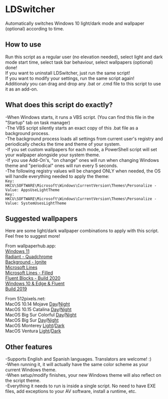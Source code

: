 # LDSwitcher
Automatically switches Windows 10 light/dark mode and wallpaper (optional) according to time.  
  
  
  
## How to use
Run this script as a regular user (no elevation needed), select light and dark mode start time, select task bar behaviour, select wallpapers (optional) done!  
If you want to uninstall LDSwitcher, just run the same script!  
If you want to modify your settings, run the same script again!  
Additionaly you can drag and drop any .bat or .cmd file to this script to use it as an add-on.  
  
  
  
## What does this script do exactly?
-When Windows starts, it runs a VBS script. (You can find this file in the "Startup" tab on task manager)  
-The VBS script silently starts an exact copy of this .bat file as a background process.  
-The background process loads all settings from current user's registry and periodically checks the time and theme of your system.  
-If you set custom wallpapers for each mode, a PowerShell script will set your wallpaper alongside your system theme.  
-If you use Add-On's, "on change" ones will run when changing Windows theme and "periodical" ones will run every 5 seconds.  
-The following registry values will be changed ONLY when needed, the OS will handle everything needed to apply the theme:  
<code>Key: HKCU\SOFTWARE\Microsoft\Windows\CurrentVersion\Themes\Personalize - Value: AppsUseLightTheme</code>  
<code>Key: HKCU\SOFTWARE\Microsoft\Windows\CurrentVersion\Themes\Personalize - Value: SystemUsesLightTheme</code>  
  


## Suggested wallpapers
Here are some light/dark wallpaper combinations to apply with this script. Feel free to suggest more!  
  
From wallpaperhub.app:  
[Windows 11](https://wallpaperhub.app/wallpapers/9256)  
[Radiant - Quadchrome](https://wallpaperhub.app/wallpapers/8144)  
[Background - Ignite](https://wallpaperhub.app/wallpapers/7866)  
[Microsoft Lines](https://wallpaperhub.app/wallpapers/8653)  
[Microsoft Lines - Filled](https://wallpaperhub.app/wallpapers/8664)  
[Fluent Blocks - Build 2020](https://wallpaperhub.app/wallpapers/6598)  
[Windows 10 & Edge & Fluent](https://wallpaperhub.app/wallpapers/6562)  
[Build 2019](https://wallpaperhub.app/wallpapers/4072)  
  
From 512pixels.net:  
MacOS 10.14 Mojave [Day](https://512pixels.net/downloads/macos-wallpapers/10-14-Day.jpg)/[Night](https://512pixels.net/downloads/macos-wallpapers/10-14-Night.jpg)  
MacOS 10.15 Catalina [Day](https://512pixels.net/downloads/macos-wallpapers/10-15-Day.jpg)/[Night](https://512pixels.net/downloads/macos-wallpapers/10-15-Night.jpg)  
MacOS Big Sur Colorful [Day](https://512pixels.net/downloads/macos-wallpapers/11-0-Color-Day.jpg)/[Night](https://512pixels.net/downloads/macos-wallpapers/11-0-Big-Sur-Color-Night.jpg)  
MacOS Big Sur [Day](https://512pixels.net/downloads/macos-wallpapers/11-0-Day.jpg)/[Night](https://512pixels.net/downloads/macos-wallpapers/11-0-Night.jpg)  
MacOS Monterey [Light](https://512pixels.net/downloads/macos-wallpapers-6k/12-Light.jpg)/[Dark](https://512pixels.net/downloads/macos-wallpapers-6k/12-Dark.jpg)  
MacOS Ventura [Light](https://512pixels.net/downloads/macos-wallpapers-6k/13-Ventura-Light.jpg)/[Dark](https://512pixels.net/downloads/macos-wallpapers-6k/13-Ventura-Dark.jpg)  
  
  
  
## Other features
-Supports English and Spanish languages. Translators are welcome! :)  
-When running it, it will actually have the same color scheme as your current Windows theme.  
-When setup/modify finishes, your new Windows theme will also reflect on the script theme.  
-Everything it needs to run is inside a single script. No need to have EXE files, add exceptions to your AV software, install a runtime, etc.  
